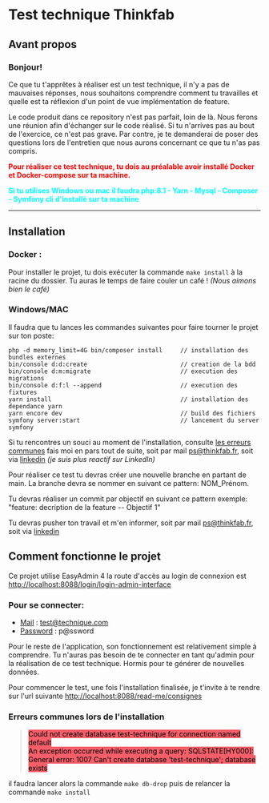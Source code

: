 # Test technique Thinkfab

## Avant propos
### Bonjour!
Ce que tu t'apprêtes à réaliser est un test technique, il n'y a pas de mauvaises réponses, nous souhaitons comprendre
comment tu travailles et quelle est ta réflexion d'un point de vue implémentation de feature.

Le code produit dans ce repository n'est pas parfait, loin de là.
Nous ferons une réunion afin d'échanger sur le code réalisé. Si tu n'arrives pas au bout de l'exercice, ce n'est pas grave.
Par contre, je te demanderai de poser des questions lors de l'entretien que nous aurons concernant ce que tu n'as pas compris.

**<span style="color: red;">Pour réaliser ce test technique, tu dois au préalable avoir installé Docker et Docker-compose sur ta machine.</span>**

**<span style="color: cyan;">Si tu utilises Windows ou mac il faudra php:8.1 - Yarn - Mysql - Composer - Symfony cli d'installé sur ta machine</span>**

----

## Installation
### Docker :
Pour installer le projet, tu dois exécuter la commande `make install` à la racine du dossier. Tu auras le temps de faire couler un café ! *(Nous aimons bien le café)*

### Windows/MAC
Il faudra que tu lances les commandes suivantes pour faire tourner le projet sur ton poste:
```shell
php -d memory_limit=4G bin/composer install     // installation des bundles externes
bin/console d:d:create                          // creation de la bdd
bin/console d:m:migrate                         // execution des migrations
bin/console d:f:l --append                      // execution des fixtures
yarn install                                    // installation des dependance yarn
yarn encore dev                                 // build des fichiers 
symfony server:start                            // lancement du server symfony
```
Si tu rencontres un souci au moment de l'installation, consulte [les erreurs communes](#erreurs-communes-lors-de-linstallation) fais moi en pars tout de suite, soit par mail ps@thinkfab.fr, soit via [linkedin](https://www.linkedin.com/in/paul-strentz/) *(je suis plus reactif sur LinkedIn)*

Pour réaliser ce test tu devras créer une nouvelle branche en partant de main. La branche devra se nommer en suivant ce pattern:
NOM_Prénom. 

Tu devras réaliser un commit par objectif en suivant ce pattern exemple: "feature: decription de la feature -- Objectif 1"

Tu devras pusher ton travail et m'en informer, soit par mail ps@thinkfab.fr, soit via [linkedin](https://www.linkedin.com/in/paul-strentz/)

## Comment fonctionne le projet
Ce projet utilise EasyAdmin 4 la route d'accès au login de connexion est [http://localhost:8088/login/login-admin-interface](http://localhost:8088/login/login-admin-interface)

### Pour se connecter:
- <u>Mail</u> : test@technique.com
- <u>Password</u> : p@ssword

Pour le reste de l'application, son fonctionnement est relativement simple à comprendre.
Tu n'auras pas besoin de te connecter en tant qu'admin pour la réalisation de ce test technique.
Hormis pour te générer de nouvelles données.

Pour commencer le test, une fois l'installation finalisée, je t'invite à te rendre sur l'url suivante [http://localhost:8088/read-me/consignes](http://localhost:8088/read-me/consignes)

### Erreurs communes lors de l'installation
><span style="background-color:#f55f69; color:black;">Could not create database test-technique for connection named default</span></br>
 <span style="background-color:#f55f69; color:black;">An exception occurred while executing a query: SQLSTATE[HY000]: General error: 1007 Can't create database 'test-technique'; database exists</span>

il faudra lancer alors la commande `make db-drop` puis de relancer la commande `make install`
